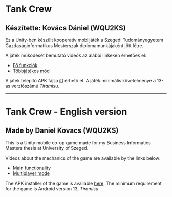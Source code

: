 # Tank Crew
## Készítette: Kovács Dániel (WQU2KS)
Ez a Unity-ben készült kooperatív mobiljáték a Szegedi Tudományegyetem Gazdaságinformatikus Mesterszak diplomamunkájaként jött létre.

A játék működését bemutató videók az alábbi linkeken érhetőek el:
* [Fő funkciók](https://youtu.be/x00jQDIPgo0)
* [Többjátékos mód](https://youtu.be/5DKCjgzVxmk)

A játék telepítő APK fájlja [itt](https://drive.google.com/file/d/1U7B3j2Cv_jAy1CT5Q65hohPq7a56yhNm/view?usp=sharing) érhető el. A játék minimális követelménye a 13-as verziószámú *Tiramisu*.

---

# Tank Crew - English version
## Made by Daniel Kovacs (WQU2KS)
This is a Unity mobile co-op game made for my Business Informatics Masters thesis at University of Szeged.

Videos about the mechanics of the game are available by the links below:
* [Main functionality](https://youtu.be/x00jQDIPgo0)
* [Multiplayer mode](https://youtu.be/5DKCjgzVxmk)

The APK installer of the game is available [here](https://drive.google.com/file/d/1U7B3j2Cv_jAy1CT5Q65hohPq7a56yhNm/view?usp=sharing). The minimum requirement for the game is Android version 13, *Tiramisu*.
